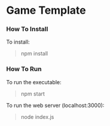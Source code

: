 # Game Template

### How To Install

To install:

> npm install

### How To Run

To run the executable:

> npm start

To run the web server (localhost:3000):

> node index.js